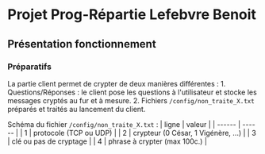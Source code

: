 # Projet Prog-Répartie Lefebvre Benoit

## Présentation fonctionnement

### Préparatifs

La partie client permet de crypter de deux manières différentes :
    1. Questions/Réponses : le client pose les questions à l'utilisateur et stocke les messages cryptés au fur et à mesure.
    2. Fichiers `/config/non_traite_X.txt` préparés et traités au lancement du client.
        
Schéma du fichier `/config/non_traite_X.txt` :
| ligne | valeur |
| ------ | ------ |
| 1 | protocole (TCP ou UDP) |
| 2 | crypteur (0 César, 1 Vigénère, ...) | 
| 3 | clé ou pas de cryptage |
| 4 | phrase à crypter (max 100c.) |